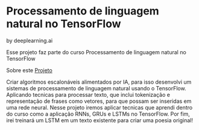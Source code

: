 ﻿

# Processamento de linguagem natural no TensorFlow

by  deeplearning.ai

Esse projeto faz parte do curso Processamento de linguagem natural no TensorFlow 

Sobre este [Projeto](https://github.com/FlaysonSantos/Machine_Learning/blob/main/Natural%20Language%20Processing%20in%20TensorFlow/Gerando%20Texto%20de%20Letras%20Irlandesas.ipynb)

Criar algoritmos escalonáveis alimentados por IA, para isso desenvolvi um sistemas de processamento de linguagem natural usando o TensorFlow. Aplicando tecnicas para  processar texto, que inclui tokenização e representação de frases como vetores, para que possam ser inseridas em uma rede neural. Nesse projeto iremos aplicar tecnicas que aprendi dentro do curso como  a aplicação RNNs, GRUs e LSTMs no TensorFlow. Por fim, irei treinará um LSTM em um texto existente para criar uma poesia original! 


